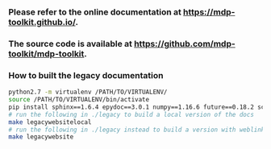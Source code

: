 ### Please refer to the online documentation at https://mdp-toolkit.github.io/.

### The source code is available at https://github.com/mdp-toolkit/mdp-toolkit.


### How to built the legacy documentation

```bash
python2.7 -m virtualenv /PATH/TO/VIRTUALENV/
source /PATH/TO/VIRTUALENV/bin/activate
pip install sphinx==1.6.4 epydoc==3.0.1 numpy==1.16.6 future==0.18.2 scikit-learn==0.20.4 pp==1.6.5 joblib==0.14.1
# run the following in ./legacy to build a local version of the docs
make legacywebsitelocal
# run the following in ./legacy instead to build a version with weblinks
make legacywebsite
```
